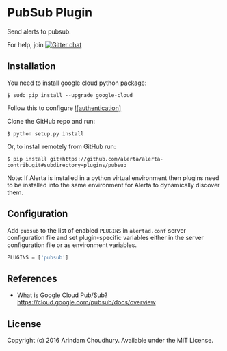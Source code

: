 PubSub Plugin
==============

Send alerts to pubsub.

For help, join [![Gitter chat](https://badges.gitter.im/alerta/chat.png)](https://gitter.im/alerta/chat)

Installation
------------

You need to install google cloud python package:

    $ sudo pip install --upgrade google-cloud

Follow this to configure [![authentication]](https://googlecloudplatform.github.io/google-cloud-python/stable/pubsub-usage.html#authentication-configuration)

Clone the GitHub repo and run:

    $ python setup.py install

Or, to install remotely from GitHub run:

    $ pip install git+https://github.com/alerta/alerta-contrib.git#subdirectory=plugins/pubsub

Note: If Alerta is installed in a python virtual environment then plugins
need to be installed into the same environment for Alerta to dynamically
discover them.

Configuration
-------------

Add `pubsub` to the list of enabled `PLUGINS` in `alertad.conf` server
configuration file and set plugin-specific variables either in the
server configuration file or as environment variables.

```python
PLUGINS = ['pubsub']
```

References
----------

  * What is Google Cloud Pub/Sub? https://cloud.google.com/pubsub/docs/overview

License
-------

Copyright (c) 2016 Arindam Choudhury. Available under the MIT License.
